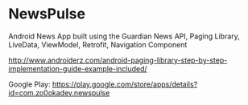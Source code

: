 # NewsPulse
Android News App built using the Guardian News API, Paging Library, LiveData, ViewModel, Retrofit, Navigation Component

http://www.androiderz.com/android-paging-library-step-by-step-implementation-guide-example-included/

Google Play: https://play.google.com/store/apps/details?id=com.zo0okadev.newspulse
